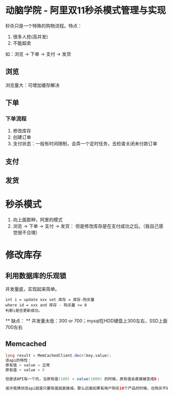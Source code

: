 # 动脑学院 - 阿里双11秒杀模式管理与实现
秒杀只是一个特殊的购物流程。特点：

1. 很多人抢(高并发)
2. 不能超卖

如：浏览 -> 下单 -> 支付 -> 发货

## 浏览
浏览量大：可增加缓存解决

## 下单

### 下单流程
1. 修改库存
2. 创建订单
3. 支付状态：一般有时间限制，会弄一个定时任务，去检查关闭未付款订单

## 支付

## 发货

# 秒杀模式
1. 向上面那种，阿里的模式
2. 浏览 -> 下单 -> 支付 -> 发货：
   但是修改库存是在支付成功之后。（我自己感觉很不合理）

# 修改库存
## 利用数据库的乐观锁
 并发量底，实现起来简单。
```
int i = update xxx set 库存 = 库存-购买量
where id = xxx and 库存 - 购买量 >= 0
判断i是否更新成功。
```
** 缺点： ** 并发量太低：300 or 700；mysql在HDD硬盘上300左右，SSD上面700左右

## Memcached
```java
long result = MemCachedClient.decr(key,value);
该api的特性：
原有值 > value = 正常
原有值 < value = 0

但是该API有一个坑，当原有值(100) < value(1000) 的时候，原有值会直接被变成0；

或许我猜测该api就是只要有值就直接减。那么后面如果有用户购买10个产品的时候，也购买不到了，所以不能直接符合需求
```
